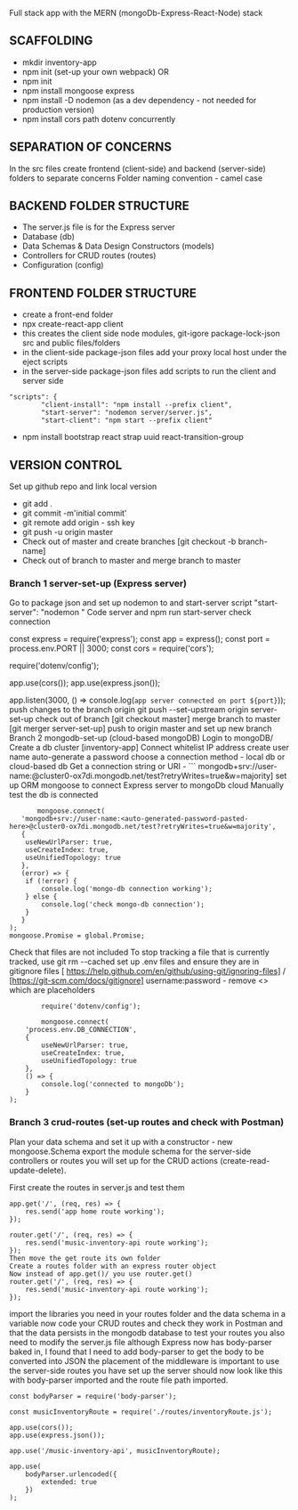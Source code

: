 Full stack app with the MERN (mongoDb-Express-React-Node) stack

## SCAFFOLDING
- mkdir inventory-app
- npm init (set-up your own webpack) OR
- npm init
- npm install mongoose express
- npm install -D nodemon (as a dev dependency - not needed for production version)
- npm install cors path dotenv concurrently

## SEPARATION OF CONCERNS
In the src files create frontend (client-side) and backend (server-side) folders to separate concerns Folder naming convention - camel case

## BACKEND FOLDER STRUCTURE
- The server.js file is for the Express server
- Database (db)
- Data Schemas & Data Design Constructors (models)
- Controllers for CRUD routes (routes)
- Configuration (config)

## FRONTEND FOLDER STRUCTURE
- create a front-end folder
- npx create-react-app client
- this creates the client side node modules, git-igore package-lock-json src and public files/folders
- in the client-side package-json files add your proxy local host under the eject scripts
- in the server-side package-json files add scripts to run the client and server side

```
"scripts": {
		"client-install": "npm install --prefix client",
		"start-server": "nodemon server/server.js",
		"start-client": "npm start --prefix client"
```        
- npm install bootstrap react strap uuid react-transition-group

## VERSION CONTROL
Set up github repo and link local version

- git add .
- git commit -m'initial commit'
- git remote add origin - ssh key
- git push -u origin master
- Check out of master and create branches [git checkout -b branch-name]
- Check out of branch to master and merge branch to master

### Branch 1 server-set-up (Express server)
Go to package json and set up nodemon to and start-server script "start-server": "nodemon <server relative path>"
Code server and npm run start-server check connection

const express = require('express');
const app = express();
const port = process.env.PORT || 3000;
const cors = require('cors');

require('dotenv/config');

app.use(cors());
app.use(express.json());

app.listen(3000, () => console.log(`app server connected on port ${port}`));
push changes to the branch origin
git push --set-upstream origin server-set-up
check out of branch [git checkout master]
merge branch to master [git merger server-set-up]
push to origin master and set up new branch
Branch 2 mongodb-set-up (cloud-based mongoDB)
Login to mongoDB/ Create a db cluster [inventory-app]
Connect
whitelist IP address
create user name
auto-generate a password
choose a connection method - local db or cloud-based db
Get a connection string or URI - ``` mongodb+srv://user-name:@cluster0-ox7di.mongodb.net/test?retryWrites=true&w=majority]
set up ORM mongoose to connect Express server to mongoDb cloud
Manually test the db is connected

```
       mongoose.connect(
   'mongodb+srv://user-name:<auto-generated-password-pasted-here>@cluster0-ox7di.mongodb.net/test?retryWrites=true&w=majority',
   {
   	useNewUrlParser: true,
   	useCreateIndex: true,
   	useUnifiedTopology: true
   },
   (error) => {
   	if (!error) {
   		console.log('mongo-db connection working');
   	} else {
   		console.log('check mongo-db connection');
   	}
   }
);
mongoose.Promise = global.Promise;
```

Check that files are not included
To stop tracking a file that is currently tracked, use git rm --cached
set up .env files and ensure they are in gitignore files [ https://help.github.com/en/github/using-git/ignoring-files] / [https://git-scm.com/docs/gitignore]
username:password - remove <> which are placeholders
```
        require('dotenv/config');

        mongoose.connect(
	'process.env.DB_CONNECTION',
	{
		useNewUrlParser: true,
		useCreateIndex: true,
		useUnifiedTopology: true
	},
	() => {
		console.log('connected to mongoDb');
	}
);
```
### Branch 3 crud-routes (set-up routes and check with Postman)
Plan your data schema and set it up with a constructor - new mongoose.Schema export the module schema for the server-side controllers or routes you will set up for the CRUD actions (create-read-update-delete).

First create the routes in server.js and test them

```
app.get('/', (req, res) => {
	res.send('app home route working');
});

router.get('/', (req, res) => {
	res.send('music-inventory-api route working');
});
Then move the get route its own folder
Create a routes folder with an express router object
Now instead of app.get()/ you use router.get()
router.get('/', (req, res) => {
	res.send('music-inventory-api route working');
});
```
import the libraries you need in your routes folder and the data schema in a variable
now code your CRUD routes and check they work in Postman and that the data persists in the mongodb database
to test your routes you also need to modify the server.js file
although Express now has body-parser baked in, I found that I need to add body-parser to get the body to be converted into JSON
the placement of the middleware is important to use the server-side routes you have set up
the server should now look like this with body-parser imported and the route file path imported.
```
const bodyParser = require('body-parser');

const musicInventoryRoute = require('./routes/inventoryRoute.js');

app.use(cors());
app.use(express.json());

app.use('/music-inventory-api', musicInventoryRoute);

app.use(
	bodyParser.urlencoded({
		extended: true
	})
);
```